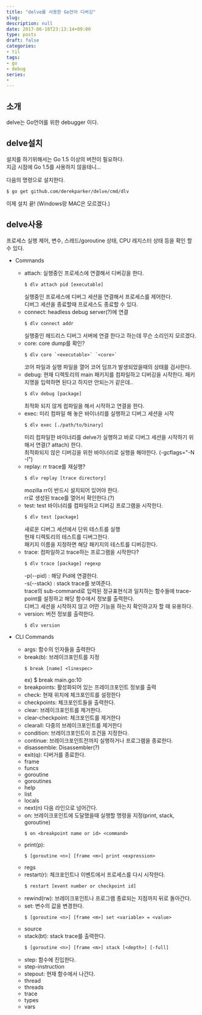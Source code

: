 ```yaml
---
title: "delve를 사용한 Go언어 디버깅"
slug: 
description: null
date: 2017-06-18T23:13:14+09:00  
type: posts
draft: false 
categories:
- til
tags:
- go
- debug
series:
-
---
```


소개
---
delve는 Go언어를 위한 debugger 이다.

delve설치
---
설치를 하기위해서는 Go 1.5 이상의 버전이 필요하다.  
지금 시점에 Go 1.5를 사용하지 않을테니...  

다음의 명령으로 설치한다.

```
$ go get github.com/derekparker/delve/cmd/dlv
```

이제 설치 끝! (Windows랑 MAC은 모르겠다.)

delve사용
---

프로세스 실행 제어, 변수, 스레드/goroutine 상태, CPU 레지스터 상태 등을 확인 할 수 있다.

* Commands
  * attach: 실행중인 프로세스에 연결해서 디버깅을 한다.  
    ```
    $ dlv attach pid [executable]
    ```  
    실행중인 프로세스에 디버그 세션을 연결해서 프로세스를 제어한다.  
    디버그 세션을 종료할때 프로세스도 종료할 수 있다.  
  * connect: headless debug server(?)에 연결  
    ```
    $ dlv connect addr  
    ```  
    실행중인 헤드리스 디버그 서버에 연결 한다고 하는데 무슨 소리인지 모르겠다.  
  * core: core dump를 확인?  
    ```
    $ dlv core `<executable>` `<core>`  
    ```  
    코어 파일과 실행 파일을 열어 코어 덤프가 발생되었을때의 상태를 검사한다.  
  * debug: 현재 디렉토리의 main 패키지를 컴파일하고 디버깅을 시작한다. 패키지명을 입력하면 된다고 하지만 안되는거 같은데..  
    ```
    $ dlv debug [package]  
    ```  
    최적화 되지 않게 컴파일을 해서 시작하고 연결을 한다.
  * exec: 미리 컴파일 해 놓은 바이너리를 실행하고 디버그 세션을 시작  
    ```
    $ dlv exec [./path/to/binary]
    ```  
    미리 컴파일한 바이너리를 delve가 실행하고 바로 디버그 세션을 시작하기 위해서 연결(? attach) 한다.  
    최적화되지 않은 디버깅을 위한 바이너리로 실행을 해야한다. (-gcflags="-N -I")
  * replay: rr trace를 재실행?  
    ```
    $ dlv replay [trace directory]
    ```  
    mozilla rr이 반드시 설치되어 있어야 한다.  
    rr로 생성된 trace를 열어서 확인한다.(?)
  * test: test 바이너리를 컴파일하고 디버깅 프로그램을 시작한다.  
    ```
    $ dlv test [package]
    ```
    새로운 디버그 세션에서 단위 테스트를 실행  
    현재 디렉토리의 테스트를 디버그한다.  
    패키지 이름을 지정하면 해당 패키지의 테스트를 디버깅한다.  
  * trace: 컴파일하고 trace하는 프로그램을 시작한다?  
    ```
    $ dlv trace [package] regexp
    ```  
    -p(--pid) : 해당 Pid에 연결한다.   
    -s(--stack) : stack trace를 보여준다.   
    trace의 sub-command로 입력된 정규표현식과 일치하는 함수들에 trace-point를 설정하고 해당 함수에서 정보를 출력한다.  
    디버그 세션을 시작하지 않고 어떤 기능을 하는지 확인하고자 할 때 유용하다.
  * version: 버전 정보를 출력한다.  
    ```
    $ dlv version
    ```

* CLI Commands
  * args: 함수의 인자들을 출력한다
  * break(b): 브레이크포인트를 지정  
    ```  
    $ break [name] <linespec>  
    ```  
    ex) $ break main.go:10  
  * breakpoints: 활성화되어 있는 프레이크포인트 정보를 출력
  * check: 현재 위치에 체크포인트를 설정한다
  * checkpoints: 체크포인트들을 출력한다.
  * clear: 브레이크포인트를 제거한다.
  * clear-checkpoint: 체크포인트를 제거한다
  * clearall:  다중의 브레이크포인트를 제거한다
  * condition: 브레이크포인트이 조건을 지정한다.
  * continue: 브레이크포인트전까지 실행하거나 프로그램을 종료한다.
  * disassemble: Disassembler(?)
  * exit(q): 디버거를 종료한다.
  * frame
  * funcs
  * goroutine
  * goroutines
  * help
  * list
  * locals
  * next(n)
    다음 라인으로 넘어간다.
  * on: 브레이크포인트에 도달했을때 실행할 명령을 지정(print, stack, goroutine)  
    ```
    $ on <breakpoint name or id> <command>
    ```
  * print(p):  
    ```
    $ [goroutine <n>] [frame <m>] print <expression>  
    ```
  * regs
  * restart(r): 체크포인트나 이벤트에서 프로세스를 다시 시작한다.  
    ```
    $ restart [event number or checkpoint id]
    ```
  * rewind(rw): 브레이크포인트나 프로그램 종료되는 지점까지 뒤로 돌아간다.
  * set: 변수의 값을 변경한다.  
    ```
    $ [goroutine <n>] [frame <m>] set <variable> = <value>
    ```
  * source
  * stack(bt): stack trace를 출력한다.  
    ```
    $ [goroutine <n>] [frame <m>] stack [<depth>] [-full]  
    ```
  * step: 함수에 진입한다.
  * step-instruction
  * stepout: 현재 함수에서 나간다.
  * thread
  * threads
  * trace
  * types
  * vars
